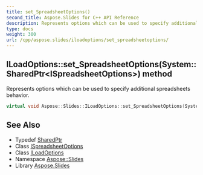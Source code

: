 ```yaml
---
title: set_SpreadsheetOptions()
second_title: Aspose.Slides for C++ API Reference
description: Represents options which can be used to specify additional spreadsheets behavior.
type: docs
weight: 300
url: /cpp/aspose.slides/iloadoptions/set_spreadsheetoptions/
---
```

## ILoadOptions::set_SpreadsheetOptions(System::SharedPtr\<ISpreadsheetOptions\>) method


Represents options which can be used to specify additional spreadsheets behavior.

```cpp
virtual void Aspose::Slides::ILoadOptions::set_SpreadsheetOptions(System::SharedPtr<ISpreadsheetOptions> value)=0
```

## See Also

* Typedef [SharedPtr](../../system/sharedptr/)
* Class [ISpreadsheetOptions](../ispreadsheetoptions/)
* Class [ILoadOptions](./)
* Namespace [Aspose::Slides](../)
* Library [Aspose.Slides](../../)